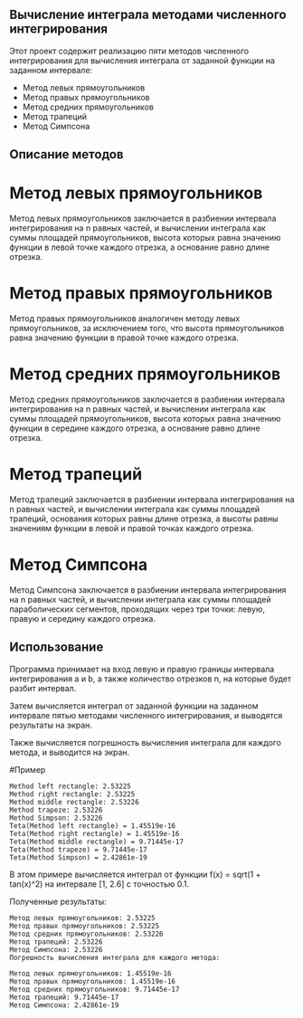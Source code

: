 ## Вычисление интеграла методами численного интегрирования
Этот проект содержит реализацию пяти методов численного интегрирования для вычисления интеграла от заданной функции на заданном интервале:

- Метод левых прямоугольников
- Метод правых прямоугольников
- Метод средних прямоугольников
- Метод трапеций
- Метод Симпсона
## Описание методов
# Метод левых прямоугольников
Метод левых прямоугольников заключается в разбиении интервала интегрирования на n равных частей, и вычислении интеграла как суммы площадей прямоугольников, высота которых равна значению функции в левой точке каждого отрезка, а основание равно длине отрезка.

# Метод правых прямоугольников
Метод правых прямоугольников аналогичен методу левых прямоугольников, за исключением того, что высота прямоугольников равна значению функции в правой точке каждого отрезка.

# Метод средних прямоугольников
Метод средних прямоугольников заключается в разбиении интервала интегрирования на n равных частей, и вычислении интеграла как суммы площадей прямоугольников, высота которых равна значению функции в середине каждого отрезка, а основание равно длине отрезка.

# Метод трапеций
Метод трапеций заключается в разбиении интервала интегрирования на n равных частей, и вычислении интеграла как суммы площадей трапеций, основания которых равны длине отрезка, а высоты равны значениям функции в левой и правой точках каждого отрезка.

# Метод Симпсона
Метод Симпсона заключается в разбиении интервала интегрирования на n равных частей, и вычислении интеграла как суммы площадей параболических сегментов, проходящих через три точки: левую, правую и середину каждого отрезка.

## Использование
Программа принимает на вход левую и правую границы интервала интегрирования a и b, а также количество отрезков n, на которые будет разбит интервал.

Затем вычисляется интеграл от заданной функции на заданном интервале пятью методами численного интегрирования, и выводятся результаты на экран.

Также вычисляется погрешность вычисления интеграла для каждого метода, и выводится на экран.

#Пример
```
Method left rectangle: 2.53225
Method right rectangle: 2.53225
Method middle rectangle: 2.53226
Method trapeze: 2.53226
Method Simpson: 2.53226
Teta(Method left rectangle) = 1.45519e-16
Teta(Method right rectangle) = 1.45519e-16
Teta(Method middle rectangle) = 9.71445e-17
Teta(Method trapeze) = 9.71445e-17
Teta(Method Simpson) = 2.42861e-19
```
В этом примере вычисляется интеграл от функции f(x) = sqrt(1 + tan(x)^2) на интервале [1, 2.6] с точностью 0.1.

Полученные результаты:
```
Метод левых прямоугольников: 2.53225
Метод правых прямоугольников: 2.53225
Метод средних прямоугольников: 2.53226
Метод трапеций: 2.53226
Метод Симпсона: 2.53226
Погрешность вычисления интеграла для каждого метода:

Метод левых прямоугольников: 1.45519e-16
Метод правых прямоугольников: 1.45519e-16
Метод средних прямоугольников: 9.71445e-17
Метод трапеций: 9.71445e-17
Метод Симпсона: 2.42861e-19
```